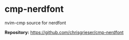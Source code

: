 # cmp-nerdfont

nvim-cmp source for nerdfont

**Repository:** <https://github.com/chrisgrieser/cmp-nerdfont>

<!-- vim: set ft=markdown: -->